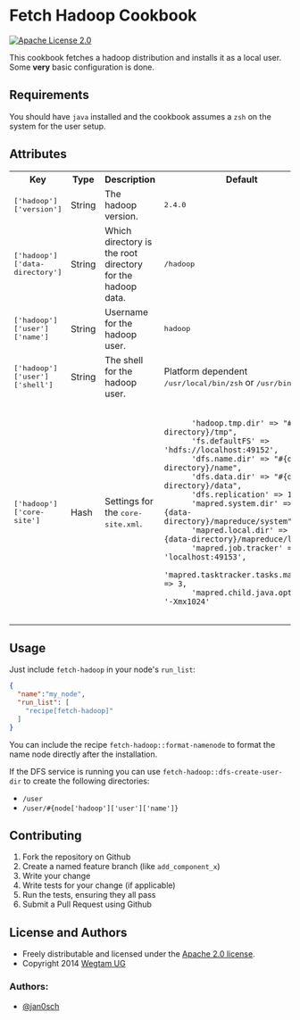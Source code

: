 # Fetch Hadoop Cookbook

[![Apache License 2.0](http://img.shields.io/badge/license-apache%202.0-green.svg)](http://opensource.org/licenses/Apache-2.0)

This cookbook fetches a hadoop distribution and installs it as a local
user. Some **very** basic configuration is done.

## Requirements

You should have `java` installed and the cookbook assumes a `zsh` on the
system for the user setup.

## Attributes

<table>
  <tr>
    <th>Key</th>
    <th>Type</th>
    <th>Description</th>
    <th>Default</th>
  </tr>
  <tr>
    <td><tt>['hadoop']['version']</tt></td>
    <td>String</td>
    <td>The hadoop version.</td>
    <td><tt>2.4.0</tt></td>
  </tr>
  <tr>
    <td><tt>['hadoop']['data-directory']</tt></td>
    <td>String</td>
    <td>Which directory is the root directory for the hadoop data.</td>
    <td><tt>/hadoop</tt></td>
  </tr>
  <tr>
    <td><tt>['hadoop']['user']['name']</tt></td>
    <td>String</td>
    <td>Username for the hadoop user.</td>
    <td><tt>hadoop</tt></td>
  </tr>
  <tr>
    <td><tt>['hadoop']['user']['shell']</tt></td>
    <td>String</td>
    <td>The shell for the hadoop user.</td>
    <td>Platform dependent <tt>/usr/local/bin/zsh</tt> or
    <tt>/usr/bin/zsh</tt>.</td>
  </tr>
  <tr>
    <td><tt>['hadoop']['core-site']</tt></td>
    <td>Hash</td>
    <td>Settings for the <tt>core-site.xml</tt>.</td>
    <td>
    <pre><code>
      'hadoop.tmp.dir' => "#{data-directory}/tmp",
      'fs.defaultFS' => 'hdfs://localhost:49152',
      'dfs.name.dir' => "#{data-directory}/name",
      'dfs.data.dir' => "#{data-directory}/data",
      'dfs.replication' => 1,
      'mapred.system.dir' => "#{data-directory}/mapreduce/system",
      'mapred.local.dir' => "#{data-directory}/mapreduce/local",
      'mapred.job.tracker' => 'localhost:49153',
      'mapred.tasktracker.tasks.maximum' => 3,
      'mapred.child.java.opts' => '-Xmx1024'
    </code></pre>
    </td>
  </tr>
</table>

## Usage

Just include `fetch-hadoop` in your node's `run_list`:

```json
{
  "name":"my_node",
  "run_list": [
    "recipe[fetch-hadoop]"
  ]
}
```

You can include the recipe `fetch-hadoop::format-namenode` to format the
name node directly after the installation.

If the DFS service is running you can use
`fetch-hadoop::dfs-create-user-dir` to create the following directories:
* `/user`
* `/user/#{node['hadoop']['user']['name']}`

## Contributing

1. Fork the repository on Github
2. Create a named feature branch (like `add_component_x`)
3. Write your change
4. Write tests for your change (if applicable)
5. Run the tests, ensuring they all pass
6. Submit a Pull Request using Github

## License and Authors

* Freely distributable and licensed under the [Apache 2.0 license](LICENSE).
* Copyright 2014 [Wegtam UG](http://www.wegtam.org)

### Authors:

* [@jan0sch](https://github.com/jan0sch)

